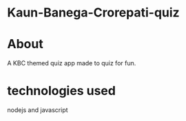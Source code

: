 # Kaun-Banega-Crorepati-quiz
 
 # About 
 A KBC themed quiz app made to quiz for fun.

 # technologies used
 nodejs and javascript
